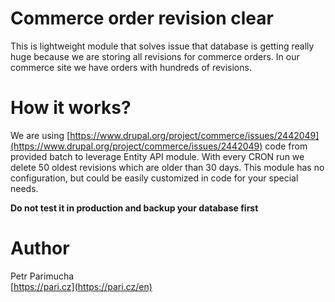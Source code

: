 Commerce order revision clear
===

This is lightweight module that solves issue that database is getting really huge because we are storing all revisions for commerce orders. In our commerce site we have orders with hundreds of revisions.

How it works?
===
We are using [https://www.drupal.org/project/commerce/issues/2442049](https://www.drupal.org/project/commerce/issues/2442049) code from provided batch to leverage Entity API module. With every CRON run we delete 50 oldest revisions which are older than 30 days. This module has no configuration, but could be easily customized in code for your special needs.

**Do not test it in production and backup your database first**

Author
===
Petr Parimucha  
[https://pari.cz](https://pari.cz/en)
